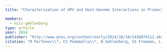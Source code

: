```yaml
---
title: "Characterization of HPV and Host-Genome Interactions in Primary Head and Neck Cancers"

members:
  - nils-gehlenborg
type: article
year: 2014
publisher: "http://www.pnas.org/content/early/2014/10/10/1416074111.abstract"
citation: "M Parfenov\\*, CS Pedamallu\\*, N Gehlenborg, SS Freeman, L Danilova, CA Bristow, S Lee, A Hadjipanayis, E Ivanova, MD Wilkerson, A Protopopov, L Yang, S Seth, X Song, J Tang, X Ren, J Zhang, A Pantazi, N Santoso, AW Xu, H Mahadeshwar, DA Wheeler, RI Haddad, J Jung, AI Ojesina, N Isaeva, WG Yarbrough, DN Hayes, JR Grandis, AK El-Naggar, M Meyerson, PJ Park, L Chin, JG Seidman, PS Hammerman\\*\\*, R Kucherlapati\\*\\*, TCGA Network, “Characterization of HPV and Host-Genome Interactions in Primary Head and Neck Cancers”, *Proceedings of the National Academy of Sciences USA* 2014."
---
```

